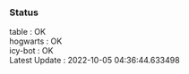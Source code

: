 ### Status


table : OK  
hogwarts : OK  
icy-bot : OK  
Latest Update : 2022-10-05 04:36:44.633498
